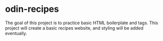 # odin-recipes

 The goal of this project is to practice basic HTML boilerplate and tags. 
 This project will create a basic recipes website, and styling will be added eventually.